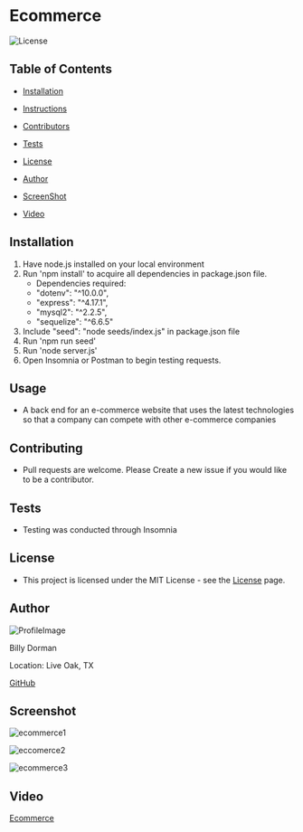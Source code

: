 # Ecommerce

![License](https://img.shields.io/static/v1?label=license&message=MIT&color=brightgreen) 

  
  
## Table of Contents
  
* [Installation](#Installation)
  
* [Instructions](#Instructions)
  
* [Contributors](#Contributors)
  
* [Tests](#Tests)
  
* [License](#License)
  
* [Author](#Author)

* [ScreenShot](*Screenshot)

* [Video](#Video)
  
## Installation
  
1.  Have node.js installed on your local environment
2.  Run 'npm install' to acquire all dependencies in package.json file. 
    * Dependencies required: 
    * "dotenv": "^10.0.0",
    * "express": "^4.17.1",
    * "mysql2": "^2.2.5",
    * "sequelize": "^6.6.5"
3.  Include "seed": "node seeds/index.js" in package.json file
4.  Run 'npm run seed'
5.  Run 'node server.js'
6.  Open Insomnia or Postman to begin testing requests.
  
## Usage
  
*  A back end for an e-commerce website that uses the latest technologies so that a company can compete with other e-commerce companies

  
## Contributing
  
*  Pull requests are welcome.  Please Create a new issue if you would like to be a contributor.
  
## Tests
  
*  Testing was conducted through Insomnia 
  
## License
  
*  This project is licensed under the MIT License - see the [License](https://choosealicense.com/licenses/mit/) page.
  
## Author
  
![ProfileImage](https://avatars.githubusercontent.com/u/78969397?v=4)
  
Billy Dorman
  
Location: Live Oak, TX
  
[GitHub](https://github.com/ChainRxn12)

## Screenshot

![ecommerce1](https://user-images.githubusercontent.com/78969397/127549144-0d6eb504-802b-4d35-ac0d-33a641c64419.png)

![eccomerce2](https://user-images.githubusercontent.com/78969397/127549195-fa5236e0-a1be-497b-8401-0a443193b056.png)

![ecommerce3](https://user-images.githubusercontent.com/78969397/127549244-16329457-3f3f-4c3f-a186-4df191bba8d1.png)



## Video

[Ecommerce](https://www.youtube.com/watch?v=uprYtpRwmUM)